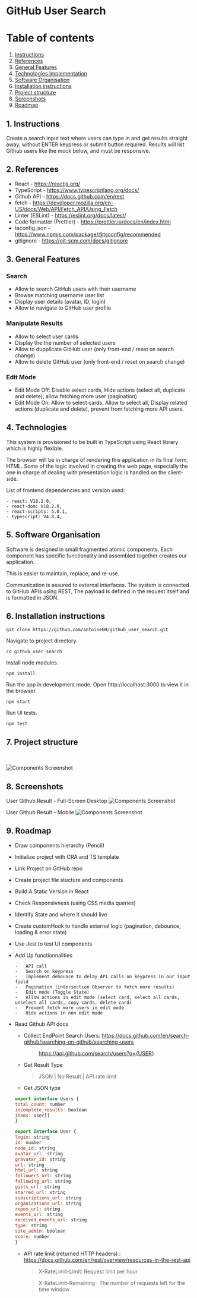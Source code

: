# GitHub User Search

# Table of contents

1. [Instructions](#instructions)
2. [References](#references)
3. [General Features](#features)
4. [Technologies Implementation](#tech)
5. [Software Organisation](#soft-organisation)
6. [Installation instructions](#installation)
7. [Project structure](#structure)
8. [Screenshots](#screenshots)
9. [Roadmap](#roadmap)

## 1. Instructions<a name="instructions"></a>

Create a search input text where users can type in and get results straight away, without ENTER keypress or submit button required. Results will list Github users like the mock below, and must be responsive.

## 2. References<a name="references"></a>

-   React - https://reactjs.org/
-   TypeScript - https://www.typescriptlang.org/docs/
-   Github API - https://docs.github.com/en/rest
-   fetch - https://developer.mozilla.org/en-US/docs/Web/API/Fetch_API/Using_Fetch
-   Linter (ESLint) - https://eslint.org/docs/latest/
-   Code formatter (Prettier) - https://prettier.io/docs/en/index.html
-   tsconfig.json - https://www.npmjs.com/package/@tsconfig/recommended
-   gitignore - https://git-scm.com/docs/gitignore

## 3. General Features<a name="features"></a>

### Search

-   Allow to search GitHub users with their username
-   Browse matching username user list
-   Display user details (avatar, ID, login)
-   Allow to navigate to GitHub user profile

### Manipulate Results

-   Allow to select user cards
-   Display the the number of selected users
-   Allow to dupplicate GitHub user (only front-end / reset on search change)
-   Allow to delete GitHub user (only front-end / reset on search change)

### Edit Mode

-   Edit Mode Off: Disable select cards, Hide actions (select all, duplicate and delete), allow fetching more user (pagination)
-   Edit Mode On: Allow to select cards, Allow to select all, Display related actions (duplicate and delete), prevent from fetching more API users.

## 4. Technologies<a name="tech"></a>

This system is provisioned to be built in TypeScript using React library which is highly flexible.

The browser will be in charge of rendering this application in its final form, HTML. Some of the logic involved in creating the web page, especially the one in charge of dealing with presentation logic is handled on the client-side.

List of frontend dependencies and version used:

    - react: V18.2.0,
    - react-dom: V18.2.0,
    - react-scripts: 5.0.1,
    - typescript: V4.8.4,

## 5. Software Organisation<a name="soft-organisation"></a>

Software is designed in small fragmented atomic components. Each component has specific functionality and assembled together creates our application.

This is easier to maintain, replace, and re-use.

Communication is assured to external interfaces. The system is connected to GitHub APIs using REST, The payload is defined in the request itself and is formatted in JSON.

## 6. Installation instructions<a name="installation"></a>

```shell
git clone https://github.com/antoineGH/github_user_search.git
```

Navigate to project directory.

```shell
cd github_user_search
```

Install node modules.

```shell
npm install
```

Run the app in development mode. Open http://localhost:3000 to view it in the browser.

```shell
npm start
```

Run UI tests.

```shell
npm test
```

## 7. Project structure<a name="structure"></a>

<br>

![Components Screenshot](https://github.com/antoineGH/github_user_search/blob/main/docs/Components%20Hierarchy.jpg?raw=true)

## 8. Screenshots<a name="screenshots"></a>

<!-- TODO: Update ScreenShot with final result -->

User Github Result - Full-Screen Desktop ![Components Screenshot](https://github.com/antoineGH/github_user_search/blob/main/docs/Mockup_Laptop.jpg?raw=true)

User Github Result – Mobile ![Components Screenshot](https://github.com/antoineGH/github_user_search/blob/main/docs/Mockup_Mobile.jpg?raw=true)

## 9. Roadmap<a name="roadmap"></a>

-   Draw components hierarchy (Pencil)
-   Initialize project with CRA and TS template
-   Link Project on GitHub repo
-   Create project file stucture and components
-   Build A Static Version in React
-   Check Responsivness (using CSS media queries)
-   Identify State and where it should live
-   Create customHook to handle external logic (pagination, debounce, loading & error state)
-   Use Jest to test UI components
-   Add Up functionnalities

        -   API call
        -   Search on keypress
        -   Implement debounce to delay API calls on keypress in our input field
        -   Pagination (intersection Observer to fetch more results)
        -   Edit mode (Toggle State)
        -   Allow actions in edit mode (select card, select all cards, unselect all cards, copy cards, delete card)
        -   Prevent fetch more users in edit mode
        -   Hide actions in non edit mode

-   Read Github API docs

    -   Collect EndPoint Search Users: https://docs.github.com/en/search-github/searching-on-github/searching-users
        > https://api.github.com/search/users?q={USER}
    -   Get Result Type

        > JSON | No Result | API rate limit

    -   Get JSON type

    ```Javascript
    export interface Users {
    total_count: number
    incomplete_results: boolean
    items: User[]
    }

    export interface User {
    login: string
    id: number
    node_id: string
    avatar_url: string
    gravatar_id: string
    url: string
    html_url: string
    followers_url: string
    following_url: string
    gists_url: string
    starred_url: string
    subscriptions_url: string
    organizations_url: string
    repos_url: string
    events_url: string
    received_events_url: string
    type: string
    site_admin: boolean
    score: number
    }
    ```

    -   API rate limit (returned HTTP headers) : https://docs.github.com/en/rest/overview/resources-in-the-rest-api

        > X-RateLimit-Limit: Request limit per hour

        > X-RateLimit-Remaining : The number of requests left for the time window
